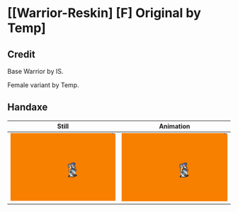 # [\[Warrior-Reskin\] \[F\] Original by Temp]

## Credit

Base Warrior by IS.

Female variant by Temp.
	
## Handaxe

| Still | Animation |
| :---: | :-------: |
| ![Handaxe still](./Handaxe_000.png) | ![Handaxe animation](./Handaxe.gif) |
